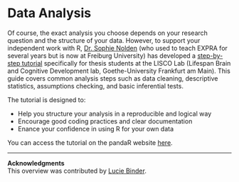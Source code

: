 # Data Analysis

Of course, the exact analysis you choose depends on your research question and the structure of your data. However, to support your independent work with R, [Dr. Sophie Nolden](https://uni-freiburg.de/edupsy/team/nolden/) (who used to teach EXPRA for several years but is now at Freiburg University) has developed a [step-by-step tutorial](https://pandar.netlify.app/lehre/independence/independence-r/) specifically for thesis students at the LISCO Lab (Lifespan Brain and Cognitive Development lab, Goethe-University Frankfurt am Main). This guide covers common analysis steps such as data cleaning, descriptive statistics, assumptions checking, and basic inferential tests.

The tutorial is designed to:  

- Help you structure your analysis in a reproducible and logical way
- Encourage good coding practices and clear documentation
- Enance your confidence in using R for your own data

You can access the tutorial on the pandaR website [here](https://pandar.netlify.app/lehre/independence/independence-r/).

---

**Acknowledgments**   
This overview was contributed by [Lucie Binder](https://www.psychologie.uni-frankfurt.de/82663505/Lucie_Binder__M_Sc?).
